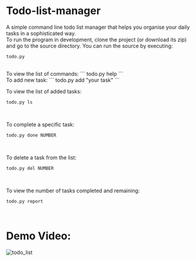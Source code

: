 # Todo-list-manager
A simple command line todo list manager that helps you organise your daily tasks in a sophisticated way.<br />
To run the program in development, clone the project (or download its zip) and go to the source directory. You can run the source by executing:
```
todo.py
```
<br />
To view the list of commands:
```
todo.py help
```

<br />
To add new task:
```
todo.py add "your task"
```
<br />

To view the list of added tasks:
```
todo.py ls
```
<br />

To complete a specific task:
```
todo.py done NUMBER
```
<br />

To delete a task from the list:
```
todo.py del NUMBER
```
<br />

To view the number of tasks completed and remaining:
```
todo.py report
```
<br />


# Demo Video:
![todo_list](https://user-images.githubusercontent.com/43297280/105624562-b14aeb00-5e4a-11eb-8367-2d314edc2f5e.gif)



